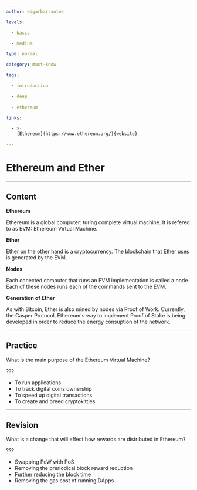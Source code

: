 ```yaml
---
author: edgarbarrantes

levels:

  - basic

  - medium

type: normal

category: must-know

tags:

  - introduction

  - deep
  
  - ethereum

links:

  - >-
    [Ethereum](https://www.ethereum.org/){website}

---
```

# Ethereum and Ether

---
## Content

**Ethereum**

Ethereum is a global computer: turing complete virtual machine. It is refered to as EVM: Ethereum Virtual Machine.

**Ether**

Ether on the other hand is a cryptocurrency. The blockchain that Ether uses is generated by the EVM.

**Nodes**

Each conected computer that runs an EVM implementation is called a node. Each of these nodes runs each of the commands sent to the EVM.

**Generation of Ether**

As with Bitcoin, Ether is also mined by nodes via Proof of Work. Currently, the Casper Protocol, Ethereum's way to implement Proof of Stake is being developed in order to reduce the energy consuption of the network.

---
## Practice

What is the main purpose of the Ethereum Virtual Machine?

???

* To run applications
* To track digital coins ownership
* To speed up digital transactions
* To create and breed cryptokitties

---
## Revision

What is a change that will effect how rewards are distributed in Ethereum?

???

* Swapping PoW with PoS
* Removing the preriodical block reward reduction
* Further reducing the block time
* Removing the gas cost of running DApps


